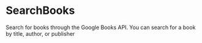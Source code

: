 # SearchBooks
Search for books through the Google Books API. You can search for a book by title, author, or publisher
